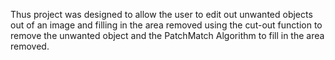 Thus project was designed to allow the user to edit out unwanted objects out of an image and filling in the area removed using the cut-out function to remove the unwanted object and the PatchMatch Algorithm to fill in the area removed.
